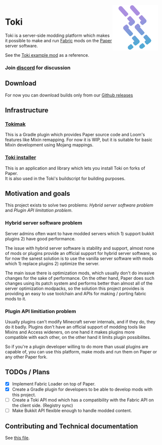 <img src="toki_logo.png" align="right" width="150" height="150"/>

# Toki

Toki is a server-side modding platform which makes it possible to make and run [Fabric](https://github.com/FabricMC/fabric) mods on the [Paper](https://github.com/PaperMC/Paper) server software.

See the [Toki example mod](https://github.com/TetraTau/toki-example-mod/tree/master) as a reference.

### Join [discord](https://discord.gg/upTtNyvkNf) for discussion

## Download
For now you can download builds only from our [Github releases](https://github.com/TetraTau/Toki/releases)

## Infrastructure
### [Tokimak](https://github.com/TetraTau/tokimak)
This is a Gradle plugin which provides Paper source code and Loom's features like Mixin remapping.
For now it is WIP, but it is suitable for basic Mixin development using Mojang mappings.

### [Toki installer](https://github.com/TetraTau/toki-installer)
This is an application and library which lets you install Toki on forks of Paper. \
It is also used in the Toki's buildscript for building purposes.

## Motivation and goals
This project exists to solve two problems: *Hybrid server software problem* and *Plugin API limitation problem*.

### Hybrid server software problem
Server admins often want to have modded servers which 1) support bukkit plugins 2) have good performance.

The issue with hybrid server software is stability and support, almost none of mods or plugins provide an official support for hybrid server software, so for now the sanest solution is to use the vanilla server software with mods which 1) replace plugins 2) optimize the server.

The main issue there is optimization mods, which usually don't do invasive changes for the sake of performance. 
On the other hand, Paper does such changes using its patch system and performs better than almost all of the server optimization modpacks,
so the solution this project provides is providing an easy to use toolchain and APIs for making / porting fabric mods to it.

### Plugin API limitiation problem
Usually plugins can't modify Minecraft server internals, and if they do, they do it badly.
Plugins don't have an official support of modding tools like Mixins and Access wideners,
on one hand it makes plugins more compatible with each other, on the other hand it limits plugin possibilites.

So if you're a plugin developer willing to do more than usual plugins are capable of, you can use this platform, make mods and run them on Paper or any other Paper fork.

## TODOs / Plans
- [x] Implement Fabric Loader on top of Paper.
- [x] Create a Gradle plugin for developers to be able to develop mods with this project.
- [ ] Create a Toki API mod which has a compatibility with the Fabric API on the client side. (Registry sync)
- [ ] Make Bukkit API flexible enough to handle modded content.

## Contributing and Technical documentation
See [this file](https://github.com/TetraTau/Toki/blob/master/TECH_DOCS_AND_CONTRIBUTING.md).

